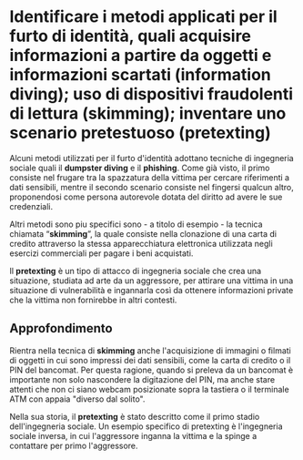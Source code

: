 # Identificare i metodi applicati per il furto di identità, quali acquisire informazioni a partire da oggetti e informazioni scartati (information diving); uso di dispositivi fraudolenti di lettura (skimming); inventare uno scenario pretestuoso (pretexting)

Alcuni metodi utilizzati per il furto d'identità adottano tecniche di ingegneria sociale quali il **dumpster diving** e il **phishing**. Come già visto,
il primo consiste nel frugare tra la spazzatura della vittima per cercare riferimenti a dati sensibili, mentre il secondo scenario consiste nel fingersi
qualcun altro, proponendosi come persona autorevole dotata del diritto ad avere le sue credenziali.

Altri metodi sono piu specifici sono - a titolo di esempio - la tecnica chiamata “**skimming**”, la quale consiste nella clonazione di una carta di credito
attraverso la stessa apparecchiatura elettronica utilizzata negli esercizi commerciali per pagare i beni acquistati.

Il **pretexting** è un tipo di attacco di ingegneria sociale che crea una situazione, studiata ad arte da un aggressore, per attirare una vittima in una
situazione di vulnerabilità e ingannarla così da ottenere informazioni private che la vittima non fornirebbe in altri contesti. 

## Approfondimento

Rientra nella tecnica di **skimming** anche l'acquisizione di immagini o filmati di oggetti in cui sono impressi dei dati sensibili, come la carta di credito o
il PIN del bancomat. Per questa ragione, quando si preleva da un bancomat è importante non solo nascondere la digitazione del PIN, ma anche stare attenti
che non ci siano webcam posizionate sopra la tastiera o il terminale ATM con appaia "diverso dal solito".

Nella sua storia, il **pretexting** è stato descritto come il primo stadio dell'ingegneria sociale. Un esempio specifico di pretexting è l'ingegneria sociale
inversa, in cui l'aggressore inganna la vittima e la spinge a contattare per primo l'aggressore. 
